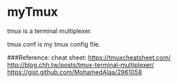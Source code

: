 # myTmux
tmux is a terminal multiplexer.

tmux.conf is my tmux config file.

###Reference:
cheat sheet: https://tmuxcheatsheet.com/
http://blog.chh.tw/posts/tmux-terminal-multiplexer/
https://gist.github.com/MohamedAlaa/2961058

